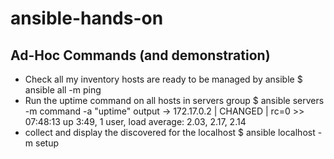 # ansible-hands-on
## Ad-Hoc Commands (and demonstration)
* Check all my inventory hosts are ready to be managed by ansible
    $ ansible all -m ping
* Run the uptime command on all hosts in servers group
    $ ansible servers -m command -a "uptime"
    output -> 
        172.17.0.2 | CHANGED | rc=0 >>
        07:48:13 up  3:49,  1 user,  load average: 2.03, 2.17, 2.14
* collect and display the discovered for the localhost
  $ ansible localhost -m setup
